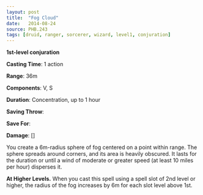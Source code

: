 ```yaml
---
layout: post
title:  "Fog Cloud"
date:   2014-08-24
source: PHB.243
tags: [druid, ranger, sorcerer, wizard, level1, conjuration]
---
```


**1st-level conjuration**

**Casting Time**: 1 action

**Range**: 36m

**Components**: V, S

**Duration**: Concentration, up to 1 hour

**Saving Throw**:

**Save For**:

**Damage**: []

You create a 6m-radius sphere of fog centered on a point within range. The sphere spreads around corners, and its area is heavily obscured. It lasts for the duration or until a wind of moderate or greater speed (at least 10 miles per hour) disperses it.

**At Higher Levels.** When you cast this spell using a spell slot of 2nd level or higher, the radius of the fog increases by 6m for each slot level above 1st.